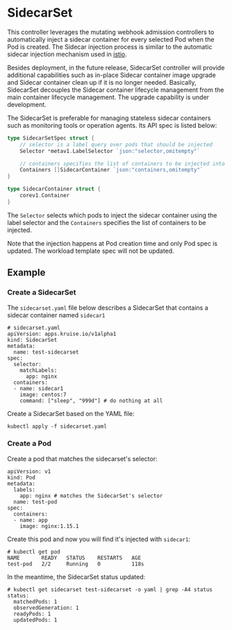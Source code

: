 # SidecarSet

This controller leverages the mutating webhook admission controllers to automatically
inject a sidecar container for every selected Pod when the Pod is created. The Sidecar
injection process is similar to the automatic sidecar injection mechanism used in
[istio](https://istio.io/docs/setup/kubernetes/additional-setup/sidecar-injection/).

Besides deployment, in the future release, SidecarSet controller will provide
additional capabilities such as in-place Sidecar container image upgrade
and Sidecar container clean up if it is no longer needed.
Basically, SidecarSet decouples the Sidecar container lifecycle
management from the main container lifecycle management.
The upgrade capability is under development.

The SidecarSet is preferable for managing stateless sidecar containers such as
monitoring tools or operation agents. Its API spec is listed below:

```go
type SidecarSetSpec struct {
    // selector is a label query over pods that should be injected
    Selector *metav1.LabelSelector `json:"selector,omitempty"`

    // containers specifies the list of containers to be injected into the pod
    Containers []SidecarContainer `json:"containers,omitempty"`
}

type SidecarContainer struct {
    corev1.Container
}
```

The `Selector` selects which pods to inject the sidecar container using the label
selector and the `Containers` specifies the list of containers to be injected.

Note that the injection happens at Pod creation time and only Pod spec is updated.
The workload template spec will not be updated.

## Example

### Create a SidecarSet

The `sidecarset.yaml` file below describes a SidecarSet that contains a sidecar container named `sidecar1`

```
# sidecarset.yaml
apiVersion: apps.kruise.io/v1alpha1
kind: SidecarSet
metadata:
  name: test-sidecarset
spec:
  selector:
    matchLabels:
      app: nginx
  containers:
  - name: sidecar1
    image: centos:7
    command: ["sleep", "999d"] # do nothing at all 
```

Create a SidecarSet based on the YAML file:

```
kubectl apply -f sidecarset.yaml
```

### Create a Pod

Create a pod that matches the sidecarset's selector:

```
apiVersion: v1
kind: Pod
metadata:
  labels:
    app: nginx # matches the SidecarSet's selector
  name: test-pod
spec:
  containers:
  - name: app
    image: nginx:1.15.1
```

Create this pod and now you will find it's injected with `sidecar1`:

```
# kubectl get pod
NAME       READY   STATUS    RESTARTS   AGE
test-pod   2/2     Running   0          118s
```

In the meantime, the SidecarSet status updated:

```
# kubectl get sidecarset test-sidecarset -o yaml | grep -A4 status
status:
  matchedPods: 1
  observedGeneration: 1
  readyPods: 1
  updatedPods: 1
```
